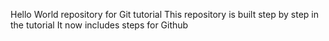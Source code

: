 Hello World repository for Git tutorial
This repository is built step by step in the tutorial
It now includes steps for Github
